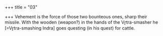 +++
title = "03"

+++
Vehement is the force of those two bounteous ones, sharp their missile. With the wooden (weapon?) in the hands of the Vr̥tra-smasher he  
[=Vr̥tra-smashing Indra] goes questing (in his quest) for cattle.  